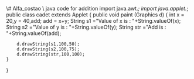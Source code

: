 \\# Alfa_costao
\\ java code for addition 
import java.awt.*;
import java.applet.*;
public class cadet extends Applet
{
	public void paint (Graphics d)
	{
		int x = 20,y = 40,add;
		add = x+y;
		String s1 ="Value of x is : "+String.valueOf(x);
		String s2 ="Value of y is : "+String.valueOf(y);
		String str ="Add is : "+String.valueOf(add);
		
		d.drawString(s1,100,50);
		d.drawString(s2,100,75);
		d.drawString(str,100,100);
	}
}

		
